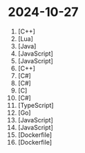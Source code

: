 # 2024-10-27

1. [](https://github.comundefined "《明日方舟》小助手，全日常一键长草！| A one-click tool for the daily tasks of Arknights, supporting all clients.") [C++]
2. [](https://github.comundefined "Rime 配置：雾凇拼音 | 长期维护的简体词库") [Lua]
3. [](https://github.comundefined "ehviewer，用爱发电，快乐前行") [Java]
4. [](https://github.comundefined "OpenAI + LINE + Vercel = GPT AI Assistant") [JavaScript]
5. [](https://github.comundefined "猫抓 浏览器资源嗅探扩展 / cat-catch Browser Resource Sniffing Extension") [JavaScript]
6. [](https://github.comundefined "Qt based cross-platform GUI proxy configuration manager (backend: sing-box)") [C++]
7. [](https://github.comundefined "🌈【C#/.NET/.NET Core学习、工作、面试指南】记录、收集和总结C#/.NET/.NET Core基础知识、学习路线、开发实战、编程技巧练习、学习视频、文章、书籍、项目框架、社区组织、开发必备工具、技术前沿周刊、常见面试题、面试须知、简历模板、人才招聘、以及自己在学习和工作中的一些微薄见解。希望能和大家一起学习，共同进步。如果本知识库能为您提供帮助，别忘了给予支持哦(关注、点赞、分享)💖。") [C#]
8. [](https://github.comundefined "👻 在Windows上统计软件使用时长和网站浏览时长") [C#]
9. [](https://github.comundefined "Lean's LEDE source") [C]
10. [](https://github.comundefined "Cross-Platform, modern and powerful stream downloader for MPD/M3U8/ISM. English/简体中文/繁體中文.") [C#]
11. [](https://github.comundefined "插件化、定制化、无广告的免费音乐播放器") [TypeScript]
12. [](https://github.comundefined "一款基于各大企业信息API的工具，解决在遇到的各种针对国内企业信息收集难题。一键收集控股公司ICP备案、APP、小程序、微信公众号等信息聚合导出。") [Go]
13. [](https://github.comundefined "使用 NextJS + Notion API 实现的，支持多种部署方案的静态博客，无需服务器、零门槛搭建网站，为Notion和所有创作者设计。 (A static blog built with NextJS and Notion API, supporting multiple deployment options. No server required, zero threshold to set up a website. Designed for Notion and all creators.)") [JavaScript]
14. [](https://github.comundefined "FongMi影视和tvbox配置文件，如果喜欢，请Fork自用。使用前请仔细阅读仓库说明，一旦使用将被视为你已了解。") [JavaScript]
15. [](https://github.comundefined "程序员在家做饭方法指南。Programmer's guide about how to cook at home (Simplified Chinese only).") [Dockerfile]
16. [](https://github.comundefined "为开发人员分享快速参考备忘清单(速查表)") [Dockerfile]
